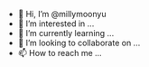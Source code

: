 - 👋 Hi, I’m @millymoonyu
- 👀 I’m interested in ...
- 🌱 I’m currently learning ...
- 💞️ I’m looking to collaborate on ...
- 📫 How to reach me ...

<!---
millymoonyu/millymoonyu is a ✨ special ✨ repository because its `README.md` (this file) appears on your GitHub profile.
You can click the Preview link to take a look at your changes.
--->
